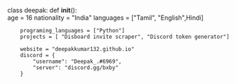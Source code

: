 




class deepak:
    def __init__():        
        age = 16
        nationality = "India"
        languages = ["Tamil", "English",Hindi]

        programing_languages = ["Python"]
        projects = [ "Disboard invite scraper", "Discord token generator"]

        website = "deepakkumar132.github.io"
        discord = {
            "username": "Deepak_.#6969",
            "server": "discord.gg/bxby"
        }
        
